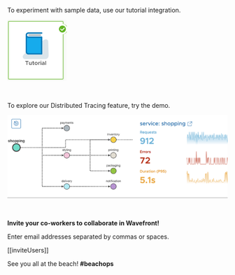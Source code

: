 <div class="container-fluid">

<p>To experiment with sample data, use our tutorial integration.</p>
<p><a href="../dashboard/tutorial-intro"><img src="images/tutorial_integration_pic.png"></img> </a></p>
<p>&nbsp;</p>
<p>To explore our Distributed Tracing feature, try the demo. </p>
<p><a href="../tracing/"><img src="images/tracing_demo.png"></img> </a></p>
<p>&nbsp;</p>
<p><strong>Invite your co-workers to collaborate in Wavefront!</strong></p>
<p>Enter email addresses separated by commas or spaces.</p>

[[inviteUsers]]

<p>See you all at the beach! <strong>#beachops</strong></p>
</div>
